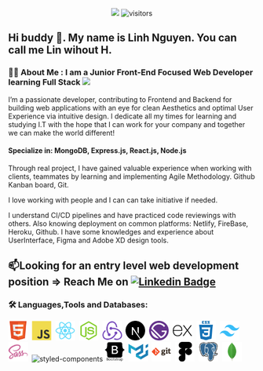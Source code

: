 <!--   my-icons -->
<div align="center">
    <a href="https://github.com/linh-nguyenkhanh"><img src="https://img.shields.io/badge/status-updating-brightgreen.svg"></a>
<img src="https://visitor-badge.laobi.icu/badge?page_id=linh-nguyenkhanh.linh-nguyenkhanh" alt="visitors"/>   
</div>

## Hi buddy 👋. My name is Linh Nguyen. You can call me Lin wihout H.

### :woman_technologist: About Me : I am a Junior Front-End Focused Web Developer learning Full Stack <img src="https://media.giphy.com/media/VKyHXHb7EsFuY98BJD/giphy.gif" width="30">  
  
I’m a passionate developer, contributing to Frontend and Backend for building web applications with an eye for clean Aesthetics and optimal User Experience via intuitive design. I dedicate all my times for learning and studying I.T with the hope that I can work for your company and together we can make the world different!

#### Specialize in: MongoDB, Express.js, React.js, Node.js

Through real project, I have gained valuable experience when working with clients, teammates by learning and implementing Agile Methodology. Github Kanban board, Git.

I love working with people and I can can take initiative if needed. 

I understand CI/CD pipelines and have practiced code reviewings with others. Also knowing deployment on common platforms: Netlify, FireBase, Heroku, Github. I have some knowledges and experience about UserInterface, Figma and Adobe XD design tools.

:mailbox:Looking for an entry level web development position => Reach Me on [![Linkedin Badge](https://img.shields.io/badge/-LinhNguyenKhanh-blue?style=flat&logo=Linkedin&logoColor=white)](https://www.linkedin.com/in/linhh-nguyen22/)
---

### :hammer_and_wrench: Languages,Tools and Databases:
<div>
  <img src="https://github.com/devicons/devicon/blob/master/icons/html5/html5-original.svg" title="HTML5" alt="HTML" width="40" height="40"/>&nbsp;
  <img src="https://github.com/devicons/devicon/blob/master/icons/javascript/javascript-original.svg" title="JavaScript" alt="JavaScript" width="40" height="40"/>&nbsp;
<img src="https://github.com/devicons/devicon/blob/master/icons/react/react-original.svg" title="React" alt="React" width="40" height="40"/>&nbsp;
  <img src="https://github.com/devicons/devicon/blob/master/icons/nodejs/nodejs-original.svg" title="NodeJS" alt="NodeJS" width="40" height="40"/>&nbsp;
    <img src="https://github.com/devicons/devicon/blob/master/icons/redux/redux-original.svg" title="NodeJS" alt="NodeJS" width="40" height="40"/>&nbsp;
    <img src="https://github.com/devicons/devicon/blob/master/icons/nextjs/nextjs-original.svg" title="NextJS" alt="NextJS" width="40" height="40"/>&nbsp;
     <img src="https://github.com/devicons/devicon/blob/master/icons/gatsby/gatsby-original.svg" title="gatsbyJS" alt="gatsbyJS" width="40" height="40"/>&nbsp;
   <img alt="styled-components" src="https://github.com/devicons/devicon/blob/master/icons/express/express-original.svg" width="40" alt="style-component"/>&nbsp;
  <img src="https://github.com/devicons/devicon/blob/master/icons/css3/css3-plain-wordmark.svg"  title="CSS3" alt="CSS" width="40" height="40"/>&nbsp;
  <img src="https://github.com/devicons/devicon/blob/master/icons/tailwindcss/tailwindcss-plain.svg" title="Tailwindcss" **alt="Tailwindcss" width="40" height="40"/>
 <img src="https://github.com/devicons/devicon/blob/master/icons/sass/sass-original.svg" title="sass" alt="sass" width="40" height="40">&nbsp;
 <img alt="styled-components" src="https://raw.githubusercontent.com/styled-components/brand/master/styled-components.png" width="40" alt="style-component"/>
  <img src="https://github.com/devicons/devicon/blob/master/icons/bootstrap/bootstrap-plain-wordmark.svg" title="bootstrap" alt="bootstrap " width="40" height="40"/>&nbsp;
  <img src="https://github.com/devicons/devicon/blob/master/icons/materialui/materialui-original.svg" title="Material UI" alt="Material UI" width="40" height="40"/>&nbsp;
<img src="https://github.com/devicons/devicon/blob/master/icons/git/git-original-wordmark.svg" title="Git" **alt="Git" width="40" height="40"/>&nbsp;
<img src="https://github.com/devicons/devicon/blob/master/icons/figma/figma-plain.svg" title="figma" **alt="figma" width="40" height="40"/>&nbsp;
<img src="https://github.com/devicons/devicon/blob/master/icons/postgresql/postgresql-original.svg" title="psql" alt="psql" width="40" height="40">&nbsp;
<img src="https://github.com/devicons/devicon/blob/master/icons/mongodb/mongodb-original.svg" title="mongodb" alt="mongodb" width="40" height="40">&nbsp;

</div>


